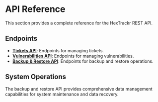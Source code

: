 # API Reference

This section provides a complete reference for the HexTrackr REST API.

## Endpoints

- **[Tickets API](tickets-api.md)**: Endpoints for managing tickets.
- **[Vulnerabilities API](vulnerabilities-api.md)**: Endpoints for managing vulnerabilities.
- **[Backup & Restore API](backup-api.md)**: Endpoints for backup and restore operations.

## System Operations

The backup and restore API provides comprehensive data management capabilities for system maintenance and data recovery.
